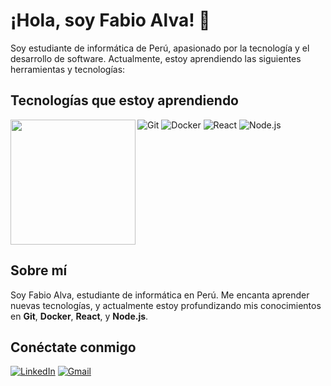 # ¡Hola, soy Fabio Alva! 👋

Soy estudiante de informática de Perú, apasionado por la tecnología y el desarrollo de software. Actualmente, estoy aprendiendo las siguientes herramientas y tecnologías:

## Tecnologías que estoy aprendiendo

<img align="left" src="https://raw.githubusercontent.com/7oSkaaa/7oSkaaa/main/Images/about_me.gif" width="200" />

![Git](https://img.shields.io/badge/-Git-F05032?style=flat-square&logo=git&logoColor=white)
![Docker](https://img.shields.io/badge/-Docker-2496ED?style=flat-square&logo=docker&logoColor=white)
![React](https://img.shields.io/badge/-React-61DAFB?style=flat-square&logo=react&logoColor=black)
![Node.js](https://img.shields.io/badge/-Node.js-339933?style=flat-square&logo=node.js&logoColor=white)

<br clear="left"/>

## Sobre mí

Soy Fabio Alva, estudiante de informática en Perú. Me encanta aprender nuevas tecnologías, y actualmente estoy profundizando mis conocimientos en **Git**, **Docker**, **React**, y **Node.js**.

## Conéctate conmigo

[![LinkedIn](https://img.shields.io/badge/LinkedIn-0077B5?style=flat-square&logo=linkedin&logoColor=white)](https://www.linkedin.com/in/tu-perfil)
[![Gmail](https://img.shields.io/badge/Gmail-D14836?style=flat-square&logo=gmail&logoColor=white)](mailto:tuemail@gmail.com)
